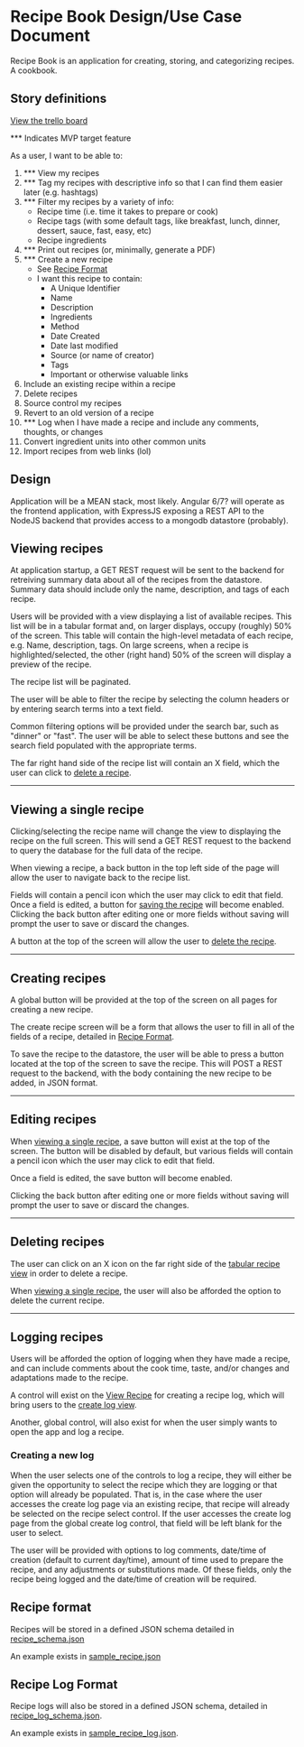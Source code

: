 # Recipe Book Design/Use Case Document

Recipe Book is an application for creating, storing, and categorizing recipes. A cookbook.

## Story definitions

[View the trello board](https://trello.com/b/y9YRhAjb/bee-book)

*** Indicates MVP target feature

As a user, I want to be able to:

1. *** View my recipes
1. *** Tag my recipes with descriptive info so that I can find them easier later (e.g. hashtags)
1. *** Filter my recipes by a variety of info:
    * Recipe time (i.e. time it takes to prepare or cook)
    * Recipe tags (with some default tags, like breakfast, lunch, dinner, dessert, sauce, fast, easy, etc)
    * Recipe ingredients
1. *** Print out recipes (or, minimally, generate a PDF)
1. *** Create a new recipe
    * See [Recipe Format](#recipe-format)
    * I want this recipe to contain:
        * A Unique Identifier
        * Name
        * Description
        * Ingredients
        * Method
        * Date Created
        * Date last modified
        * Source (or name of creator)
        * Tags
        * Important or otherwise valuable links
1. Include an existing recipe within a recipe
1. Delete recipes
1. Source control my recipes
1. Revert to an old version of a recipe
1. *** Log when I have made a recipe and include any comments, thoughts, or changes
1. Convert ingredient units into other common units
1. Import recipes from web links (lol)

## Design

Application will be a MEAN stack, most likely. Angular 6/7? will operate as the frontend application, with ExpressJS exposing a REST API to the NodeJS backend that provides access to a mongodb datastore (probably).

## Viewing recipes

At application startup, a GET REST request will be sent to the backend for retreiving summary data about all of the recipes from the datastore. Summary data should include only the name, description, and tags of each recipe.

Users will be provided with a view displaying a list of available recipes. This list will be in a tabular format and, on larger displays, occupy (roughly) 50% of the screen. This table will contain the high-level metadata of each recipe, e.g. Name, description, tags. On large screens, when a recipe is highlighted/selected, the other (right hand) 50% of the screen will display a preview of the recipe.

The recipe list will be paginated.

The user will be able to filter the recipe by selecting the column headers or by entering search terms into a text field.

Common filtering options will be provided under the search bar, such as "dinner" or "fast". The user will be able to select these buttons and see the search field populated with the appropriate terms.

The far right hand side of the recipe list will contain an X field, which the user can click to [delete a recipe](#deleting-recipes).

---

## Viewing a single recipe

Clicking/selecting the recipe name will change the view to displaying the recipe on the full screen. This will send a GET REST request to the backend to query the database for the full data of the recipe.

When viewing a recipe, a back button in the top left side of the page will allow the user to navigate back to the recipe list.

Fields will contain a pencil icon which the user may click to edit that field. Once a field is edited, a button for [saving the recipe](#editing-recipes) will become enabled. Clicking the back button after editing one or more fields without saving will prompt the user to save or discard the changes.

A button at the top of the screen will allow the user to [delete the recipe](#deleting-recipes).

---

## Creating recipes

A global button will be provided at the top of the screen on all pages for creating a new recipe.

The create recipe screen will be a form that allows the user to fill in all of the fields of a recipe, detailed in [Recipe Format](#recipe-format).

To save the recipe to the datastore, the user will be able to press a button located at the top of the screen to save the recipe. This will POST a REST request to the backend, with the body containing the new recipe to be added, in JSON format.

---

## Editing recipes

When [viewing a single recipe](#viewing-a-single-recipe), a save button will exist at the top of the screen. The button will be disabled by default, but various fields will contain a pencil icon which the user may click to edit that field.

 Once a field is edited, the save button will become enabled.

Clicking the back button after editing one or more fields without saving will prompt the user to save or discard the changes.

---

## Deleting recipes

The user can click on an X icon on the far right side of the [tabular recipe view](#viewing-recipes) in order to delete a recipe.

When [viewing a single recipe](#viewing-a-single-recipe), the user will also be afforded the option to delete the current recipe.

---

## Logging recipes

Users will be afforded the option of logging when they have made a recipe, and can include comments about the cook time, taste, and/or changes and adaptations made to the recipe.

A control will exist on the [View Recipe](#viewing-a-single-recipe) for creating a recipe log, which will bring users to the [create log view](#creating-a-new-log).

Another, global control, will also exist for when the user simply wants to open the app and log a recipe.

### Creating a new log

When the user selects one of the controls to log a recipe, they will either be given the opportunity to select the recipe which they are logging or that option will already be populated. That is, in the case where the user accesses the create log page via an existing recipe, that recipe will already be selected on the recipe select control. If the user accesses the create log page from the global create log control, that field will be left blank for the user to select.

The user will be provided with options to log comments, date/time of creation (default to current day/time), amount of time used to prepare the recipe, and any adjustments or substitutions made. Of these fields, only the recipe being logged and the date/time of creation will be required.

## Recipe format

Recipes will be stored in a defined JSON schema detailed in [recipe_schema.json](./recipe_schema.json)

An example exists in [sample_recipe.json](./sample_recipe.json)

## Recipe Log Format

Recipe logs will also be stored in a defined JSON schema, detailed in [recipe_log_schema.json](./recipe_log_schema.json).

An example exists in [sample_recipe_log.json](./sample_recipe_log.json).
